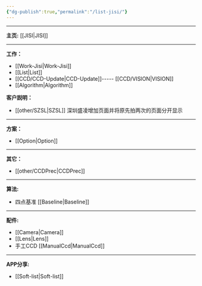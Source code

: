 ```yaml
---
{"dg-publish":true,"permalink":"/list-jisi/"}
---
```



---

**主页:** [[JISI\|JISI]]

---
**工作：**
- [[Work-Jisi\|Work-Jisi]]        
- [[List\|List]]
- [[CCD/CCD-Update\|CCD-Update]]----- [[CCD/VISION\|VISION]]
- [[Algorithm\|Algorithm]]

**客户説明：**
- [[other/SZSL\|SZSL]] 深圳盛凌增加页面并将原先拍两次的页面分开显示

---
**方案：**
- [[Option\|Option]]

---
**其它：**
- [[other/CCDPrec\|CCDPrec]]

---
**算法:**  
- 四点基准 [[Baseline\|Baseline]]

---
**配件:**
- [[Camera\|Camera]]
- [[Lens\|Lens]]
- 手工CCD [[ManualCcd\|ManualCcd]]

---
**APP分享:** 
- [[Soft-list\|Soft-list]]  